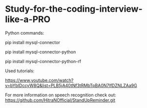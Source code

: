 # Study-for-the-coding-interview-like-a-PRO

Python commands:

pip install mysql-connector

pip install mysql-connector-python

pip install mysql-connector-python-rf

Used tutorials:

https://www.youtube.com/watch?v=bYbIDccyW8Q&list=PLB5jA40tNf3tRMbTpBA0N7lfDZNLZAa9G

For more information on speech recognition check out:
https://github.com/HitraNOfficial/StandUpReminder.git
